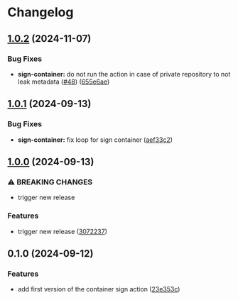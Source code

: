 # Changelog

## [1.0.2](https://github.com/LedgerHQ/actions-security/compare/actions/sign-container-1.0.1...actions/sign-container-1.0.2) (2024-11-07)


### Bug Fixes

* **sign-container:** do not run the action in case of private repository to not leak metadata ([#48](https://github.com/LedgerHQ/actions-security/issues/48)) ([655e6ae](https://github.com/LedgerHQ/actions-security/commit/655e6ae72206d70b2f041f21e97f3edf69ff22d9))

## [1.0.1](https://github.com/LedgerHQ/actions-security/compare/actions/sign-container-1.0.0...actions/sign-container-1.0.1) (2024-09-13)


### Bug Fixes

* **sign-container:** fix loop for sign container ([aef33c2](https://github.com/LedgerHQ/actions-security/commit/aef33c228a56f5c533d60fc4161f47bba76238d8))

## [1.0.0](https://github.com/LedgerHQ/actions-security/compare/actions/sign-container-0.1.0...actions/sign-container-1.0.0) (2024-09-13)


### ⚠ BREAKING CHANGES

* trigger new release

### Features

* trigger new release ([3072237](https://github.com/LedgerHQ/actions-security/commit/30722377bf2412ebd4ae4d81330a5e7d35ff0385))

## 0.1.0 (2024-09-12)


### Features

* add first version of the container sign action ([23e353c](https://github.com/LedgerHQ/actions-security/commit/23e353cc0e84b0056d0288c558c5310873965d23))

